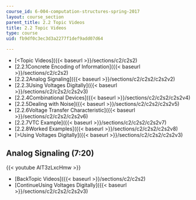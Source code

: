 ```yaml
---
course_id: 6-004-computation-structures-spring-2017
layout: course_section
parent_title: 2.2 Topic Videos
title: 2.2 Topic Videos
type: course
uid: fb9df0c3ec3d3a2277f1def9add07d64

---
```


*   [<Topic Videos]({{< baseurl >}}/sections/c2/c2s2)
*   [2.2.1Concrete Encoding of Information]({{< baseurl >}}/sections/c2/c2s2)
*   [2.2.2Analog Signaling]({{< baseurl >}}/sections/c2/c2s2/c2s2v2)
*   [2.2.3Using Voltages Digitally]({{< baseurl >}}/sections/c2/c2s2/c2s2v3)
*   [2.2.4Combinational Devices]({{< baseurl >}}/sections/c2/c2s2/c2s2v4)
*   [2.2.5Dealing with Noise]({{< baseurl >}}/sections/c2/c2s2/c2s2v5)
*   [2.2.6Voltage Transfer Characteristic]({{< baseurl >}}/sections/c2/c2s2/c2s2v6)
*   [2.2.7VTC Example]({{< baseurl >}}/sections/c2/c2s2/c2s2v7)
*   [2.2.8Worked Examples]({{< baseurl >}}/sections/c2/c2s2/c2s2v8)
*   [\>Using Voltages Digitally]({{< baseurl >}}/sections/c2/c2s2/c2s2v3)

Analog Signaling (7:20)
-----------------------

{{< youtube AlT3zLxcHmw >}}

*   [BackTopic Videos]({{< baseurl >}}/sections/c2/c2s2)
*   [ContinueUsing Voltages Digitally]({{< baseurl >}}/sections/c2/c2s2/c2s2v3)